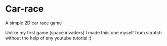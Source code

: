 # Car-race
A simple 2D car race game

Unlike my first game (space invaders) I made thiis one myself from scratch without the help of any youtube tutorial :)

